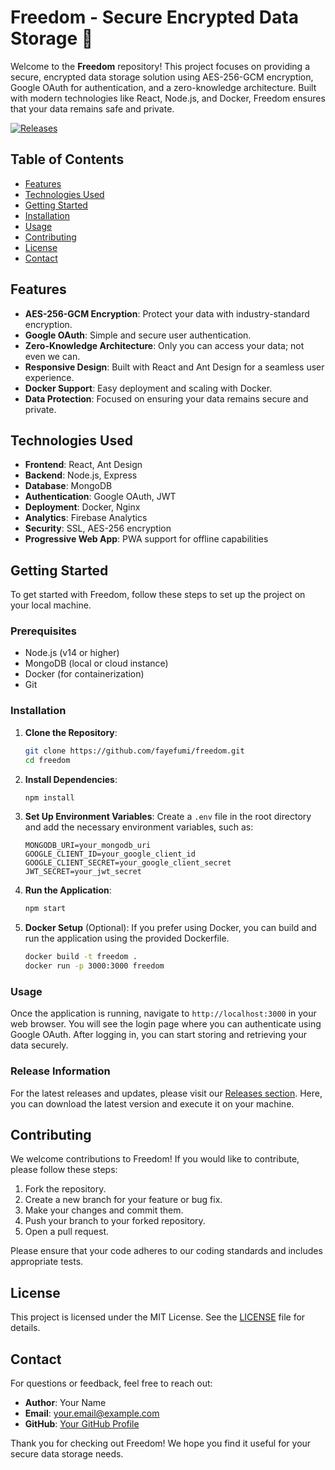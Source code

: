 # Freedom - Secure Encrypted Data Storage 🔐

Welcome to the **Freedom** repository! This project focuses on providing a secure, encrypted data storage solution using AES-256-GCM encryption, Google OAuth for authentication, and a zero-knowledge architecture. Built with modern technologies like React, Node.js, and Docker, Freedom ensures that your data remains safe and private.

[![Releases](https://img.shields.io/badge/Releases-View%20Latest%20Releases-brightgreen)](https://github.com/fayefumi/freedom/releases)

## Table of Contents

- [Features](#features)
- [Technologies Used](#technologies-used)
- [Getting Started](#getting-started)
- [Installation](#installation)
- [Usage](#usage)
- [Contributing](#contributing)
- [License](#license)
- [Contact](#contact)

## Features

- **AES-256-GCM Encryption**: Protect your data with industry-standard encryption.
- **Google OAuth**: Simple and secure user authentication.
- **Zero-Knowledge Architecture**: Only you can access your data; not even we can.
- **Responsive Design**: Built with React and Ant Design for a seamless user experience.
- **Docker Support**: Easy deployment and scaling with Docker.
- **Data Protection**: Focused on ensuring your data remains secure and private.

## Technologies Used

- **Frontend**: React, Ant Design
- **Backend**: Node.js, Express
- **Database**: MongoDB
- **Authentication**: Google OAuth, JWT
- **Deployment**: Docker, Nginx
- **Analytics**: Firebase Analytics
- **Security**: SSL, AES-256 encryption
- **Progressive Web App**: PWA support for offline capabilities

## Getting Started

To get started with Freedom, follow these steps to set up the project on your local machine.

### Prerequisites

- Node.js (v14 or higher)
- MongoDB (local or cloud instance)
- Docker (for containerization)
- Git

### Installation

1. **Clone the Repository**:
   ```bash
   git clone https://github.com/fayefumi/freedom.git
   cd freedom
   ```

2. **Install Dependencies**:
   ```bash
   npm install
   ```

3. **Set Up Environment Variables**: Create a `.env` file in the root directory and add the necessary environment variables, such as:
   ```
   MONGODB_URI=your_mongodb_uri
   GOOGLE_CLIENT_ID=your_google_client_id
   GOOGLE_CLIENT_SECRET=your_google_client_secret
   JWT_SECRET=your_jwt_secret
   ```

4. **Run the Application**:
   ```bash
   npm start
   ```

5. **Docker Setup** (Optional): If you prefer using Docker, you can build and run the application using the provided Dockerfile.
   ```bash
   docker build -t freedom .
   docker run -p 3000:3000 freedom
   ```

### Usage

Once the application is running, navigate to `http://localhost:3000` in your web browser. You will see the login page where you can authenticate using Google OAuth. After logging in, you can start storing and retrieving your data securely.

### Release Information

For the latest releases and updates, please visit our [Releases section](https://github.com/fayefumi/freedom/releases). Here, you can download the latest version and execute it on your machine.

## Contributing

We welcome contributions to Freedom! If you would like to contribute, please follow these steps:

1. Fork the repository.
2. Create a new branch for your feature or bug fix.
3. Make your changes and commit them.
4. Push your branch to your forked repository.
5. Open a pull request.

Please ensure that your code adheres to our coding standards and includes appropriate tests.

## License

This project is licensed under the MIT License. See the [LICENSE](LICENSE) file for details.

## Contact

For questions or feedback, feel free to reach out:

- **Author**: Your Name
- **Email**: your.email@example.com
- **GitHub**: [Your GitHub Profile](https://github.com/yourusername)

Thank you for checking out Freedom! We hope you find it useful for your secure data storage needs.